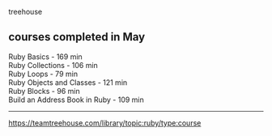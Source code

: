 treehouse

courses completed in May  
---------------------------------------   
Ruby Basics                   - 169 min   
Ruby Collections              - 106 min   
Ruby Loops                    -  79 min   
Ruby Objects and Classes      - 121 min   
Ruby Blocks                   -  96 min   
Build an Address Book in Ruby - 109 min   
_______________________________________   

https://teamtreehouse.com/library/topic:ruby/type:course

